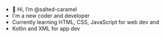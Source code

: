 - 👋 Hi, I’m @salted-caramel
- I'm a new coder and developer
- Currently learning HTML, CSS, JavaScript for web dev and
- Kotlin and XML for app dev

<!---
salted-caramel/salted-caramel is a ✨ special ✨ repository because its `README.md` (this file) appears on your GitHub profile.
You can click the Preview link to take a look at your changes.
--->
